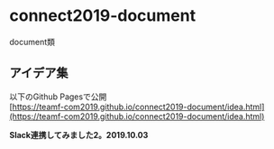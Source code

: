 # connect2019-document
document類

## アイデア集  
以下のGithub Pagesで公開  
[https://teamf-com2019.github.io/connect2019-document/idea.html](https://teamf-com2019.github.io/connect2019-document/idea.html)  

**Slack連携してみました2。2019.10.03**